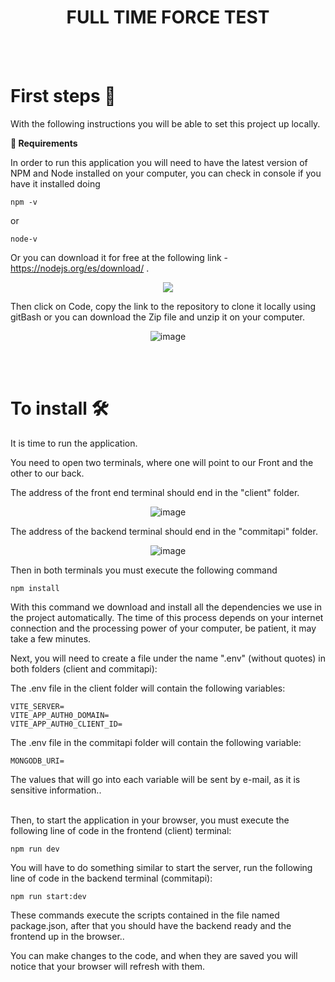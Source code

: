 <div align="center">
<h1> FULL TIME FORCE TEST </h1>
</div>

<br>
<br>
<h1> First steps 🚀 </h1>

With the following instructions you will be able to set this project up locally.

**📑    Requirements**

In order to run this application you will need to have the latest version of NPM and Node installed on your computer, you can check in console if you have it installed doing 

```
npm -v
```
or

``` 
node-v
```

Or you can download it for free at the following link - <https://nodejs.org/es/download/> .


<div align="center">

![](./Readme/Aspose.Words.ea102fbd-e677-478a-991b-66b51ee3534b.002.png)

</div>

Then click on Code, copy the link to the repository to clone it locally using gitBash or you can download the Zip file and unzip it on your computer.

<div align="center">

![image](https://github.com/rodrigo0109/fullTimeForce/assets/74619422/eb3d40a3-5de0-49b6-93ca-78b73ba2265c)

</div>

<br>
<br>
<h1>To install 🛠 </h1>

It is time to run the application.

You need to open two terminals, where one will point to our Front and the other to our back.

The address of the front end terminal should end in the "client" folder.
<div align="center">

![image](https://github.com/rodrigo0109/fullTimeForce/assets/74619422/0934d60a-2949-4afd-b921-a0e378aca4f5)

</div>

The address of the backend terminal should end in the "commitapi" folder.
<div align="center">

![image](https://github.com/rodrigo0109/fullTimeForce/assets/74619422/d32e82f8-943b-4bce-91a9-6a1aac694a0b)

</div>


Then in both terminals you must execute the following command

```
npm install
```

With this command we download and install all the dependencies we use in the project automatically. The time of this process depends on your internet connection and the processing power of your computer, be patient, it may take a few minutes.

Next, you will need to create a file under the name ".env" (without quotes) in both folders (client and commitapi):

The .env file in the client folder will contain the following variables:

```
VITE_SERVER=
VITE_APP_AUTH0_DOMAIN=
VITE_APP_AUTH0_CLIENT_ID=

```

The .env file in the commitapi folder will contain the following variable:

```
MONGODB_URI=

```
The values that will go into each variable will be sent by e-mail, as it is sensitive information..
<br>
<br>


Then, to start the application in your browser, you must execute the following line of code in the frontend (client) terminal:

```
npm run dev
```


You will have to do something similar to start the server, run the following line of code in the backend terminal (commitapi):

```
npm run start:dev
```

These commands execute the scripts contained in the file named package.json, after that you should have the backend ready and the frontend up in the browser..

You can make changes to the code, and when they are saved you will notice that your browser will refresh with them.

<br>
<br>
